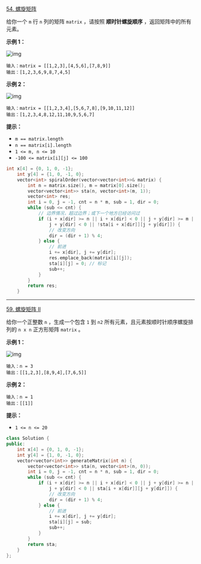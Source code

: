 [54. 螺旋矩阵](https://leetcode.cn/problems/spiral-matrix/)

给你一个 `m` 行 `n` 列的矩阵 `matrix` ，请按照 **顺时针螺旋顺序** ，返回矩阵中的所有元素。

 

**示例 1：**

![img](https://assets.leetcode.com/uploads/2020/11/13/spiral1.jpg)

```
输入：matrix = [[1,2,3],[4,5,6],[7,8,9]]
输出：[1,2,3,6,9,8,7,4,5]
```

**示例 2：**

![img](https://assets.leetcode.com/uploads/2020/11/13/spiral.jpg)

```
输入：matrix = [[1,2,3,4],[5,6,7,8],[9,10,11,12]]
输出：[1,2,3,4,8,12,11,10,9,5,6,7]
```

 

**提示：**

-   `m == matrix.length`
-   `n == matrix[i].length`
-   `1 <= m, n <= 10`
-   `-100 <= matrix[i][j] <= 100`

```c++
int x[4] = {0, 1, 0, -1};
    int y[4] = {1, 0, -1, 0};
    vector<int> spiralOrder(vector<vector<int>>& matrix) {
        int n = matrix.size(), m = matrix[0].size();
        vector<vector<int>> sta(n, vector<int>(m, 1));
        vector<int> res;
        int i = 0, j = -1, cnt = n * m, sub = 1, dir = 0;
        while (sub <= cnt) {
            // 边界情况，超过边界；或下一个地方已经访问过
            if (i + x[dir] >= n || i + x[dir] < 0 || j + y[dir] >= m ||
                j + y[dir] < 0 || !sta[i + x[dir]][j + y[dir]]) {
                // 改变方向
                dir = (dir + 1) % 4;
            } else {
                // 前进
                i += x[dir], j += y[dir];
                res.emplace_back(matrix[i][j]);
                sta[i][j] = 0; // 标记
                sub++; 
            }
        }
        return res;
    }
```



---

[59. 螺旋矩阵 II](https://leetcode.cn/problems/spiral-matrix-ii/)

给你一个正整数 `n` ，生成一个包含 `1` 到 `n2` 所有元素，且元素按顺时针顺序螺旋排列的 `n x n` 正方形矩阵 `matrix` 。

 

**示例 1：**

![img](https://assets.leetcode.com/uploads/2020/11/13/spiraln.jpg)

```
输入：n = 3
输出：[[1,2,3],[8,9,4],[7,6,5]]
```

**示例 2：**

```
输入：n = 1
输出：[[1]]
```

 

**提示：**

-   `1 <= n <= 20`

```c++
class Solution {
public:
    int x[4] = {0, 1, 0, -1};
    int y[4] = {1, 0, -1, 0};
    vector<vector<int>> generateMatrix(int n) {
        vector<vector<int>> sta(n, vector<int>(n, 0));
        int i = 0, j = -1, cnt = n * n, sub = 1, dir = 0;
        while (sub <= cnt) {
            if (i + x[dir] >= n || i + x[dir] < 0 || j + y[dir] >= n ||
                j + y[dir] < 0 || sta[i + x[dir]][j + y[dir]]) {
                // 改变方向
                dir = (dir + 1) % 4;
            } else {
                // 前进
                i += x[dir], j += y[dir];
                sta[i][j] = sub;
                sub++;
            }
        }
        return sta;
    }
};
```

